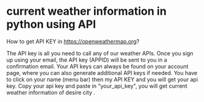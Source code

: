 # current weather information in python using API


How to get API KEY in https://openweathermap.org?


The API key is all you need to call any of our weather APIs. 
Once you sign up using your email, the API key (APPID) will be sent to you in a confirmation email. 
Your API keys can always be found on your account page, where you can also generate additional API keys if needed. 
You have to click on your name (menu bar) then my API KEY and you will get your api key.
Copy your api key and paste in "your_api_key", you will get current weather information of desire city .
